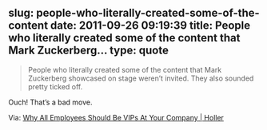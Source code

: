 slug: people-who-literally-created-some-of-the-content
date: 2011-09-26 09:19:39
title: People who literally created some of the content that Mark Zuckerberg...
type: quote
---

> People who literally created some of the content that Mark Zuckerberg showcased on stage weren’t invited. They also sounded pretty ticked off.

Ouch! That’s a bad move.

 Via: [Why All Employees Should Be VIPs At Your Company | Holler](http://blog.holler.com/why-all-employees-should-be-vip-at-your-company-2011-09)
